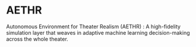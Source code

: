 # AETHR
Autonomous Environment for Theater Realism (AETHR) : 
A high-fidelity simulation layer that weaves in adaptive machine learning decision-making across the whole theater.
